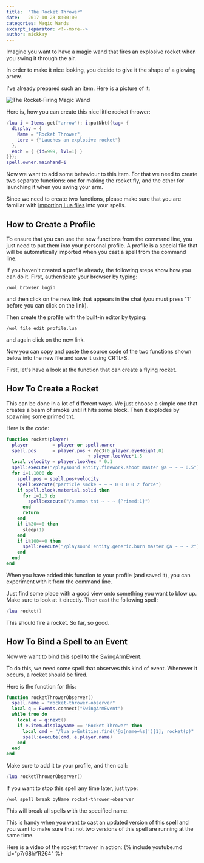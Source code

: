 ```yaml
---
title:  "The Rocket Thrower"
date:   2017-10-23 8:00:00
categories: Magic Wands
excerpt_separator: <!--more-->
author: mickkay
---
```

Imagine you want to have a magic wand that fires an explosive rocket when you swing
it through the air.
<!--more-->
In order to make it nice looking, you decide to give it
the shape of a glowing arrow.

I've already prepared such an item. Here is a picture of it:

![The Rocket-Firing Magic Wand](/images/magic-wand-rocket-arrow-in-frame.jpg)

Here is, how you can create this nice little rocket thrower:
```lua
/lua i = Items.get("arrow"); i:putNbt({tag= {
  display = {
    Name = "Rocket Thrower",
    Lore = {"Lauches an explosive rocket"}
  },
  ench = { {id=999, lvl=1} }
}});
spell.owner.mainhand=i
```

Now we want to add some behaviour to this item.
For that we need to create two separate functions:
one for making the rocket fly, and the other for launching it
when you swing your arm.

Since we need to create two functions, please make sure that you are familiar with
[importing Lua files](/tutorials/importing_lua_files) into your spells.

## How to Create a Profile

To ensure that you can use the new functions from the command line, you just need
to put them into your personal profile.
A profile is a special file that will be automatically imported when you cast a spell
from the command line.

If you haven't created a profile already, the following steps show  how you can do it.
First, authenticate your browser by typing:
```
/wol browser login
```  
and then click on the new link that appears in the chat (you must press 'T' before you can click on the link).

Then create the profile with the built-in editor by typing:
```
/wol file edit profile.lua
```
and again click on the new link.

Now you can copy and paste the source code of the two functions shown below into the new file and save it using CRTL-S.

First, let's have a look at the function that can create a flying rocket.
## How To Create a Rocket

This can be done in a lot of different ways.
We just choose a simple one that creates a beam of smoke until it hits
some block. Then it explodes by spawning some primed tnt.

<a name="rocket" style="position:relative; top:-70px; display:block;"></a>
Here is the code:
```lua
function rocket(player)
  player         = player or spell.owner
  spell.pos      = player.pos + Vec3(0,player.eyeHeight,0)
                              + player.lookVec*1.5
  local velocity = player.lookVec * 0.1
  spell:execute("/playsound entity.firework.shoot master @a ~ ~ ~ 0.5")
  for i=1,1000 do
    spell.pos = spell.pos+velocity
    spell:execute("particle smoke ~ ~ ~ 0 0 0 0 2 force")
    if spell.block.material.solid then
      for i=1,3 do
        spell:execute("/summon tnt ~ ~ ~ {Primed:1}")
      end
      return
    end
    if i%20==0 then
      sleep(1)
    end
    if i%100==0 then
      spell:execute("/playsound entity.generic.burn master @a ~ ~ ~ 2")
    end
  end
end
```
When you have added this function to your profile (and saved it), you
can experiment with it from the command line.

Just find some place with a good view onto something you want to blow up.
Make sure to look at it directly.
Then cast the following spell:

```lua
/lua rocket()
```
This should fire a rocket.
So far, so good.

## How To Bind a Spell to an Event
Now we want to bind this spell to the [SwingArmEvent](/modules/SwingArmEvent).

To do this, we need some spell that observes this kind of event.
Whenever it occurs, a rocket should be fired.

Here is the function for this:
```lua
function rocketThrowerObserver()
  spell.name = "rocket-thrower-observer"
  local q = Events.connect("SwingArmEvent")
  while true do
    local e = q:next()
    if e.item.displayName == "Rocket Thrower" then
      local cmd = "/lua p=Entities.find('@p[name=%s]')[1]; rocket(p)"
      spell:execute(cmd, e.player.name)
    end
  end
end
```
Make sure to add it to your profile, and then call:
```lua
/lua rocketThrowerObserver()
```

If you want to stop this spell any time later, just type:
```
/wol spell break byName rocket-thrower-observer
```
This will break all spells with the specified name.

This is handy when you want to cast an updated version of this spell and you
want to make sure that not two versions of this spell are running at the same time.

Here is a video of the rocket thrower in action:
{% include youtube.md id="p7r68hYR264" %}
